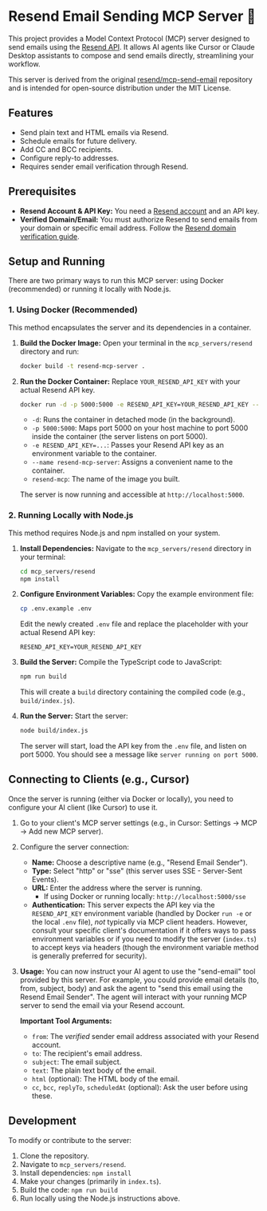 # Resend Email Sending MCP Server 💌

This project provides a Model Context Protocol (MCP) server designed to send emails using the [Resend API](https://resend.com/). It allows AI agents like Cursor or Claude Desktop assistants to compose and send emails directly, streamlining your workflow.

This server is derived from the original [resend/mcp-send-email](https://github.com/resend/mcp-send-email) repository and is intended for open-source distribution under the MIT License.

## Features

*   Send plain text and HTML emails via Resend.
*   Schedule emails for future delivery.
*   Add CC and BCC recipients.
*   Configure reply-to addresses.
*   Requires sender email verification through Resend.

## Prerequisites

*   **Resend Account & API Key:** You need a [Resend account](https://resend.com/) and an API key.
*   **Verified Domain/Email:** You must authorize Resend to send emails from your domain or specific email address. Follow the [Resend domain verification guide](https://resend.com/docs/introduction/getting-started/authentication#verify-your-domain).

## Setup and Running

There are two primary ways to run this MCP server: using Docker (recommended) or running it locally with Node.js.

### 1. Using Docker (Recommended)

This method encapsulates the server and its dependencies in a container.

1.  **Build the Docker Image:**
    Open your terminal in the `mcp_servers/resend` directory and run:
    ```bash
    docker build -t resend-mcp-server .
    ```

2.  **Run the Docker Container:**
    Replace `YOUR_RESEND_API_KEY` with your actual Resend API key.
    ```bash
    docker run -d -p 5000:5000 -e RESEND_API_KEY=YOUR_RESEND_API_KEY --name resend-mcp-server resend-mcp
    ```
    *   `-d`: Runs the container in detached mode (in the background).
    *   `-p 5000:5000`: Maps port 5000 on your host machine to port 5000 inside the container (the server listens on port 5000).
    *   `-e RESEND_API_KEY=...`: Passes your Resend API key as an environment variable to the container.
    *   `--name resend-mcp-server`: Assigns a convenient name to the container.
    *   `resend-mcp`: The name of the image you built.

    The server is now running and accessible at `http://localhost:5000`.

### 2. Running Locally with Node.js

This method requires Node.js and npm installed on your system.

1.  **Install Dependencies:**
    Navigate to the `mcp_servers/resend` directory in your terminal:
    ```bash
    cd mcp_servers/resend
    npm install
    ```

2.  **Configure Environment Variables:**
    Copy the example environment file:
    ```bash
    cp .env.example .env
    ```
    Edit the newly created `.env` file and replace the placeholder with your actual Resend API key:
    ```
    RESEND_API_KEY=YOUR_RESEND_API_KEY
    ```

3.  **Build the Server:**
    Compile the TypeScript code to JavaScript:
    ```bash
    npm run build
    ```
    This will create a `build` directory containing the compiled code (e.g., `build/index.js`).

4.  **Run the Server:**
    Start the server:
    ```bash
    node build/index.js
    ```
    The server will start, load the API key from the `.env` file, and listen on port 5000. You should see a message like `server running on port 5000`.

## Connecting to Clients (e.g., Cursor)

Once the server is running (either via Docker or locally), you need to configure your AI client (like Cursor) to use it.

1.  Go to your client's MCP server settings (e.g., in Cursor: Settings -> MCP -> Add new MCP server).
2.  Configure the server connection:
    *   **Name:** Choose a descriptive name (e.g., "Resend Email Sender").
    *   **Type:** Select "http" or "sse" (this server uses SSE - Server-Sent Events).
    *   **URL:** Enter the address where the server is running.
        *   If using Docker or running locally: `http://localhost:5000/sse`
    *   **Authentication:** This server expects the API key via the `RESEND_API_KEY` environment variable (handled by Docker `run -e` or the local `.env` file), *not* typically via MCP client headers. However, consult your specific client's documentation if it offers ways to pass environment variables or if you need to modify the server (`index.ts`) to accept keys via headers (though the environment variable method is generally preferred for security).

3.  **Usage:**
    You can now instruct your AI agent to use the "send-email" tool provided by this server. For example, you could provide email details (to, from, subject, body) and ask the agent to "send this email using the Resend Email Sender". The agent will interact with your running MCP server to send the email via your Resend account.

    **Important Tool Arguments:**
    *   `from`: The *verified* sender email address associated with your Resend account.
    *   `to`: The recipient's email address.
    *   `subject`: The email subject.
    *   `text`: The plain text body of the email.
    *   `html` (optional): The HTML body of the email.
    *   `cc`, `bcc`, `replyTo`, `scheduledAt` (optional): Ask the user before using these.

## Development

To modify or contribute to the server:

1.  Clone the repository.
2.  Navigate to `mcp_servers/resend`.
3.  Install dependencies: `npm install`
4.  Make your changes (primarily in `index.ts`).
5.  Build the code: `npm run build`
6.  Run locally using the Node.js instructions above. 